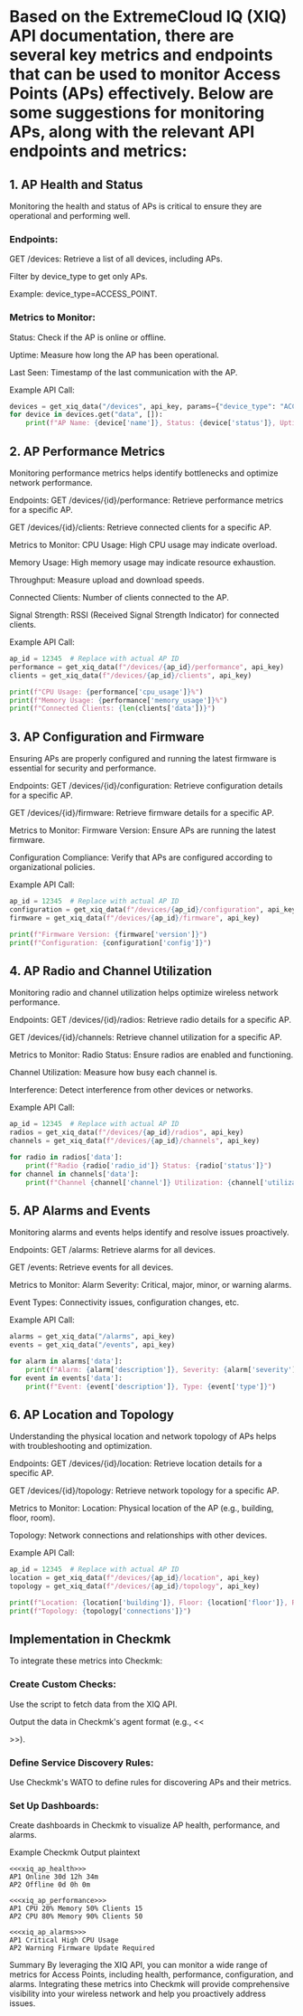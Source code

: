 # Based on the ExtremeCloud IQ (XIQ) API documentation, there are several key metrics and endpoints that can be used to monitor Access Points (APs) effectively. Below are some suggestions for monitoring APs, along with the relevant API endpoints and metrics:

## 1. AP Health and Status
Monitoring the health and status of APs is critical to ensure they are operational and performing well.

### Endpoints:
GET /devices: Retrieve a list of all devices, including APs.

Filter by device_type to get only APs.

Example: device_type=ACCESS_POINT.

### Metrics to Monitor:
Status: Check if the AP is online or offline.

Uptime: Measure how long the AP has been operational.

Last Seen: Timestamp of the last communication with the AP.

Example API Call:
```python
devices = get_xiq_data("/devices", api_key, params={"device_type": "ACCESS_POINT"})
for device in devices.get("data", []):
    print(f"AP Name: {device['name']}, Status: {device['status']}, Uptime: {device['system_up_time']}")
```
## 2. AP Performance Metrics
Monitoring performance metrics helps identify bottlenecks and optimize network performance.

Endpoints:
GET /devices/{id}/performance: Retrieve performance metrics for a specific AP.

GET /devices/{id}/clients: Retrieve connected clients for a specific AP.

Metrics to Monitor:
CPU Usage: High CPU usage may indicate overload.

Memory Usage: High memory usage may indicate resource exhaustion.

Throughput: Measure upload and download speeds.

Connected Clients: Number of clients connected to the AP.

Signal Strength: RSSI (Received Signal Strength Indicator) for connected clients.

Example API Call:
```python
ap_id = 12345  # Replace with actual AP ID
performance = get_xiq_data(f"/devices/{ap_id}/performance", api_key)
clients = get_xiq_data(f"/devices/{ap_id}/clients", api_key)

print(f"CPU Usage: {performance['cpu_usage']}%")
print(f"Memory Usage: {performance['memory_usage']}%")
print(f"Connected Clients: {len(clients['data'])}")
```

## 3. AP Configuration and Firmware
Ensuring APs are properly configured and running the latest firmware is essential for security and performance.

Endpoints:
GET /devices/{id}/configuration: Retrieve configuration details for a specific AP.

GET /devices/{id}/firmware: Retrieve firmware details for a specific AP.

Metrics to Monitor:
Firmware Version: Ensure APs are running the latest firmware.

Configuration Compliance: Verify that APs are configured according to organizational policies.

Example API Call:
```python
ap_id = 12345  # Replace with actual AP ID
configuration = get_xiq_data(f"/devices/{ap_id}/configuration", api_key)
firmware = get_xiq_data(f"/devices/{ap_id}/firmware", api_key)

print(f"Firmware Version: {firmware['version']}")
print(f"Configuration: {configuration['config']}")
```

## 4. AP Radio and Channel Utilization
Monitoring radio and channel utilization helps optimize wireless network performance.

Endpoints:
GET /devices/{id}/radios: Retrieve radio details for a specific AP.

GET /devices/{id}/channels: Retrieve channel utilization for a specific AP.

Metrics to Monitor:
Radio Status: Ensure radios are enabled and functioning.

Channel Utilization: Measure how busy each channel is.

Interference: Detect interference from other devices or networks.

Example API Call:
```python
ap_id = 12345  # Replace with actual AP ID
radios = get_xiq_data(f"/devices/{ap_id}/radios", api_key)
channels = get_xiq_data(f"/devices/{ap_id}/channels", api_key)

for radio in radios['data']:
    print(f"Radio {radio['radio_id']} Status: {radio['status']}")
for channel in channels['data']:
    print(f"Channel {channel['channel']} Utilization: {channel['utilization']}%")
```
    
## 5. AP Alarms and Events
Monitoring alarms and events helps identify and resolve issues proactively.

Endpoints:
GET /alarms: Retrieve alarms for all devices.

GET /events: Retrieve events for all devices.

Metrics to Monitor:
Alarm Severity: Critical, major, minor, or warning alarms.

Event Types: Connectivity issues, configuration changes, etc.

Example API Call:
```python
alarms = get_xiq_data("/alarms", api_key)
events = get_xiq_data("/events", api_key)

for alarm in alarms['data']:
    print(f"Alarm: {alarm['description']}, Severity: {alarm['severity']}")
for event in events['data']:
    print(f"Event: {event['description']}, Type: {event['type']}")
```

## 6. AP Location and Topology
Understanding the physical location and network topology of APs helps with troubleshooting and optimization.

Endpoints:
GET /devices/{id}/location: Retrieve location details for a specific AP.

GET /devices/{id}/topology: Retrieve network topology for a specific AP.

Metrics to Monitor:
Location: Physical location of the AP (e.g., building, floor, room).

Topology: Network connections and relationships with other devices.

Example API Call:
```python
ap_id = 12345  # Replace with actual AP ID
location = get_xiq_data(f"/devices/{ap_id}/location", api_key)
topology = get_xiq_data(f"/devices/{ap_id}/topology", api_key)

print(f"Location: {location['building']}, Floor: {location['floor']}, Room: {location['room']}")
print(f"Topology: {topology['connections']}")
```

## Implementation in Checkmk
To integrate these metrics into Checkmk:

### Create Custom Checks:

Use the script to fetch data from the XIQ API.

Output the data in Checkmk's agent format (e.g., <<<section>>>).

### Define Service Discovery Rules:

Use Checkmk's WATO to define rules for discovering APs and their metrics.

### Set Up Dashboards:

Create dashboards in Checkmk to visualize AP health, performance, and alarms.

Example Checkmk Output
plaintext
```
<<<xiq_ap_health>>>
AP1 Online 30d 12h 34m
AP2 Offline 0d 0h 0m

<<<xiq_ap_performance>>>
AP1 CPU 20% Memory 50% Clients 15
AP2 CPU 80% Memory 90% Clients 50

<<<xiq_ap_alarms>>>
AP1 Critical High CPU Usage
AP2 Warning Firmware Update Required
```
Summary
By leveraging the XIQ API, you can monitor a wide range of metrics for Access Points, including health, performance, configuration, and alarms. Integrating these metrics into Checkmk will provide comprehensive visibility into your wireless network and help you proactively address issues.

